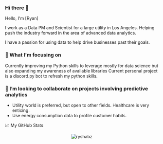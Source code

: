 ### Hi there 👋

Hello, I'm [Ryan]

I work as a Data PM and Scientist for a large utility in Los Angeles. Helping push the industry forward in the area of advanced data analytics.

I have a passion for using data to help drive businesses past their goals. 

### 🌱 What I'm focusing on

Currently improving my Python skills to leverage mostly for data science but also expanding my awareness of available libraries
Current personal project is a discord.py bot to refresh my python skills.

### 👯  I’m looking to collaborate on projects involving predictive analytics 

- Utility world is preferred, but open to other fields. Healthcare is very enticing.
- Use energy consumption data to profile customer habits. 

📈 My GitHub Stats

<p align="center"> <img src="https://github-readme-stats.vercel.app/api?username=ryshabz&show_icons=true&theme=gotham" alt="ryshabz" />

<!--
**RyShabz/RyShabz** is a ✨ _special_ ✨ repository because its `README.md` (this file) appears on your GitHub profile.

Here are some ideas to get you started:

- 🔭 I’m currently working on ...
- 🌱 I’m currently learning ...
- 👯 I’m looking to collaborate on ...
- 🤔 I’m looking for help with ...
- 💬 Ask me about ...
- 📫 How to reach me: ...
- 😄 Pronouns: ...
- ⚡ Fun fact: ...
-->
